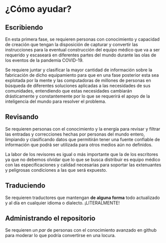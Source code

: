 # ¿Cómo ayudar?

## Escribiendo

En esta primera fase, se requieren personas con conocimiento y capacidad de creación que tengan la disposición de capturar y convertir las instrucciones para la eventual construcción del equipo médico que va a ser requerido y escaseará en diferentes partes del mundo durante las olas de los eventos de la pandemia COVID-19.

Se requiere juntar y clasificar la mayor cantidad de información sobre la fabricación de dicho equipamiento para que en una fase posterior esta sea explotada por la mente y las computadoras de millones de personas en búsqueda de diferentes soluciones aplicadas a las necesidades de sus comunidades, entendiendo que estas necesidades cambiarán drásticamente y constantemente por lo que se requerirá el apoyo de la inteligencia  del mundo para resolver el problema.



## Revisando

Se requieren personas con el conocimiento y la energía para revisar y filtrar las entradas y correcciones hechas por personas del mundo entero, limpiando y clasificando datos que permitirán tener una fuente confiable de información que podrá ser utilizada para otros medios aún no definidos. 

La labor de los revisores es igual o más importante que la de los escritores ya que no debemos olvidar que lo que se busca distribuir es equipo médico con las especificaciones y calidad necesarias para soportar las extenuantes y peligrosas condiciones a las que será expuesto.


## Traduciendo

Se requieren traductores que mantengan **de alguna forma** todo actualizado y al día en cualquier idioma o dialecto. ¡LITERALMENTE!

## Administrando el repositorio

Se requieren *un par* de personas con el conocimiento avanzado en github para moderar lo que podría convertirse en una locura.
